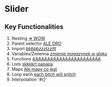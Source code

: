 # Slider

##    Key Functionalities

1. Nesting [=> WOW](https://sass-lang.com/documentation/style-rules#nesting)
2. Parent selector [ALE ORO](https://sass-lang.com/documentation/style-rules/parent-selector)
3. Import [*bbbbbzzztzzttt*](https://sass-lang.com/documentation/at-rules/import)
4. Variables/Zmienna [*zmienia magazynek w gloku*](https://sass-lang.com/documentation/variables)
5. Functions [AAAAAAAAAAAAAAAAAAAAAAA](https://sass-lang.com/documentation/values/functions)
6. Lists [skkkkrt papapa](https://sass-lang.com/documentation/values/lists)
7. Maps [Ale mapy co jest](https://sass-lang.com/documentation/values/maps)
8. Loop each [each bitch will snitch](https://sass-lang.com/documentation/at-rules/control/each)
9. Interpolation '#{}'




